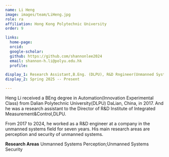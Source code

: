 ```yaml
---
name: Li Heng
image: images/team/LiHeng.jpg
role: ra
affiliation: Hong Kong Polytechnic University
order: 9

links:
  home-page: 
  orcid: 
  google-scholar: 
  github: https://github.com/shannonlee2024
  email: shannon-h.li@polyu.edu.hk
  profile: 

display_1: Research Assistant,B.Eng. (DLPU), R&D Rngineer(Unmanned Systems Field, Shenzhen ,China)
display_2: Spring 2025 -- Present

---
```


<!--  Add a short self introduction here -->
<!-- Like Research Areas -->

Heng Li received a BEng degree in Automation(Innovation Experimental Class) from Dalian Polytechnic University(DLPU) DaLian, China, in 2017. And he was a research assistant to the Director of R&D Institute of Integrated Measurement&Control,DLPU.

From 2017 to 2024,  he worked  as a R&D engineer at a company in the unmanned systems field for seven years. His main research areas are perception and security of unmanned systems.


**Research Areas**
Unmanned Systems Perception;Unmanned Systems Security
